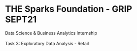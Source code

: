 # THE Sparks Foundation - GRIP SEPT21
Data Science & Business Analytics Internship\
\
Task 3: Exploratory Data Analysis - Retail
